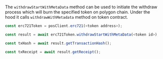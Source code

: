 The `withdrawStartWithMetaData` method can be used to initiate the withdraw process which will burn the specified token on polygon chain. Under the hood it calls `withdrawWithMetadata` method on token contract.

```js
const erc721Token = posClient.erc721(<token address>);

const result = await erc721Token.withdrawStartWithMetaData(<token id>);

const txHash = await result.getTransactionHash();

const txReceipt = await result.getReceipt();

```
